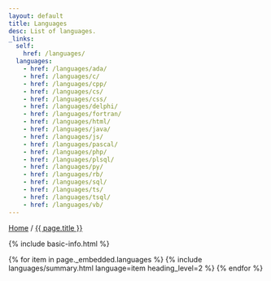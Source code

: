 ```yaml
---
layout: default
title: Languages
desc: List of languages.
_links:
  self:
    href: /languages/
  languages:
    - href: /languages/ada/
    - href: /languages/c/
    - href: /languages/cpp/
    - href: /languages/cs/
    - href: /languages/css/
    - href: /languages/delphi/
    - href: /languages/fortran/
    - href: /languages/html/
    - href: /languages/java/
    - href: /languages/js/
    - href: /languages/pascal/
    - href: /languages/php/
    - href: /languages/plsql/
    - href: /languages/py/
    - href: /languages/rb/
    - href: /languages/sql/
    - href: /languages/ts/
    - href: /languages/tsql/
    - href: /languages/vb/
---
```


<nav>
  <a href="{{ site.url }}">Home</a> /
  <a href="{{ page.url }}">{{ page.title }}</a>
</nav>

{% include basic-info.html %}

{% for item in page._embedded.languages %}
{% include languages/summary.html language=item heading_level=2 %}
{% endfor %}

